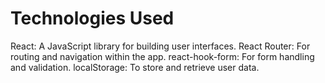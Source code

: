 # Technologies Used

React: A JavaScript library for building user interfaces.
React Router: For routing and navigation within the app.
react-hook-form: For form handling and validation.
localStorage: To store and retrieve user data.



